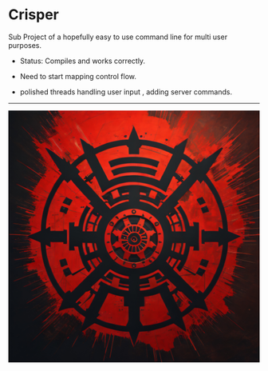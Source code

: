 # Crisper
Sub Project of a hopefully easy to use command line for multi user purposes.


-  Status: Compiles and works correctly.

- Need to start mapping control flow.
- polished threads handling user input , adding server commands.


-------------------------------------------------------------------------------------------------
![CRISPER2](https://raw.githubusercontent.com/indirectDirectEnumeration69/Crisper/main/CRISPER2.png)


